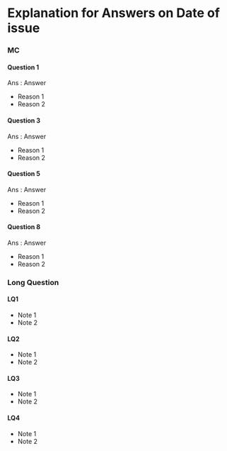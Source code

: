 # Explanation for Answers on Date of issue #

### MC ###

#### Question 1 ####
Ans : Answer
- Reason 1
- Reason 2

#### Question 3 ####
Ans : Answer
- Reason 1
- Reason 2

#### Question 5 ####
Ans : Answer
- Reason 1
- Reason 2

#### Question 8 ####
Ans : Answer
- Reason 1
- Reason 2


### Long Question ###
#### LQ1 ####
- Note 1
- Note 2

#### LQ2 ####
- Note 1
- Note 2

#### LQ3 ####
- Note 1
- Note 2

#### LQ4 ####
- Note 1
- Note 2